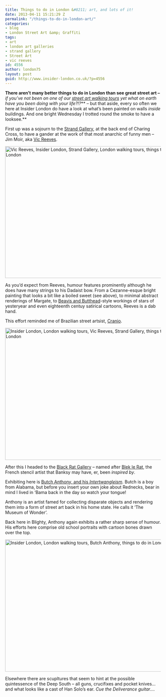 ```yaml
---
title: Things to do in London &#8211; art, and lots of it!
date: 2013-04-11 15:21:29 Z
permalink: "/things-to-do-in-london-art/"
categories:
- blog
- London Street Art &amp; Graffiti
tags:
- art
- london art galleries
- strand gallery
- Street Art
- vic reeves
id: 4556
author: london75
layout: post
guid: http://www.insider-london.co.uk/?p=4556
---
```


**There aren’t many better things to do in London than see great street art &#8211;** _if you&#8217;ve not been on one of our [street art walking tours](http://www.insider-london.co.uk/london-graffiti-artists-walking-tours/ "London street art walking tour") yet what on earth have you been doing with your life?!?_** &#8211; but that aside, every so often we here at Insider London do have a look at what’s been painted on walls _inside_ buildings. And one bright Wednesday I trotted round the smoke to have a looksee.**

First up was a sojourn to the [Strand Gallery](http://thestrandgallery.wordpress.com/ "Strand Gallery"), at the back end of Charing Cross, to have a gander at the work of that most anarchic of funny men &#8211; Jim Moir, aka [Vic Reeves](https://twitter.com/VicReeves1 "Vic Reeves").

<a href="http://www.insider-london.co.uk/blog/2013/04/11/things-to-do-in-london-art/boiled-sweet/" rel="attachment wp-att-4559"><img class="alignnone size-full wp-image-4559" alt="Vic Reeves, Insider London, Strand Gallery, London walking tours, things to do in London" src="http://www.insider-london.co.uk/wp-content/uploads/2013/02/boiled-sweet.jpg" width="569" height="426" /></a>

As you’d expect from Reeves, humour features prominently although he does have many strings to his Dadaist bow. From a Cezanne-esque bright painting that looks a bit like a boiled sweet (see above), to minimal abstract renderings of Margate, to [Beavis and Butthead](http://www.mtv.com/shows/beavis_and_butthead/series.jhtml "Beavis and Butthead")-style workings of stars of yesteryear and even eighteenth centuy satirical cartoons, Reeves is a dab hand.

This effort reminded me of Brazilian street artsist, [Cranio](http://www.hookedblog.co.uk/2012/10/brazilian-street-artist-cranios-new.html "Cranio").

<a href="http://www.insider-london.co.uk/blog/2013/04/11/things-to-do-in-london-art/cranioesk/" rel="attachment wp-att-4567"><img class="alignnone size-full wp-image-4567" alt="Insider London, London walking tours, Vic Reeves, Strand Gallery, things to do in London" src="http://www.insider-london.co.uk/wp-content/uploads/2013/02/Cranioesk.jpg" width="569" height="427" /></a>

After this I headed to the [Black Rat Gallery](http://www.blackratprojects.com/ "Black Rat Gallery") – named after [Blek le Rat](http://bleklerat.free.fr/stencil%20graffiti.html "Blek le Rat"), the French stencil artist that Banksy may have, er, been _inspired by_.

Exhibiting here is [Butch Anthony, and his _Intertwangleism_](http://www.blackratprojects.com/artists/butchanthony/ "Intertwangleism"). Butch is a boy from Alabama, but before you insert your own joke about Rednecks, bear in mind I lived in &#8216;Bama back in the day so watch your tongue!

Anthony is an artist famed for collecting disparate objects and rendering them into a form of street art back in his home state. He calls it ‘The Museum of Wonder’.

Back here in Blighty, Anthony again exhibits a rather sharp sense of humour. His efforts here comprise old school portraits with cartoon bones drawn over the top.

<a href="http://www.insider-london.co.uk/blog/2013/04/11/things-to-do-in-london-art/horse/" rel="attachment wp-att-4570"><img class="alignnone size-full wp-image-4570" alt="Insider London, London walking tours, Butch Anthony, things to do in London" src="http://www.insider-london.co.uk/wp-content/uploads/2013/02/horse.jpg" width="569" height="427" /></a>

Elsewhere there are scupltures that seem to hint at the possible quintessence of the Deep South &#8211; all guns, crucifixes and pocket knives&#8230; and what looks like a cast of Han Solo’s ear. _Cue the Deliverance guitar&#8230;._